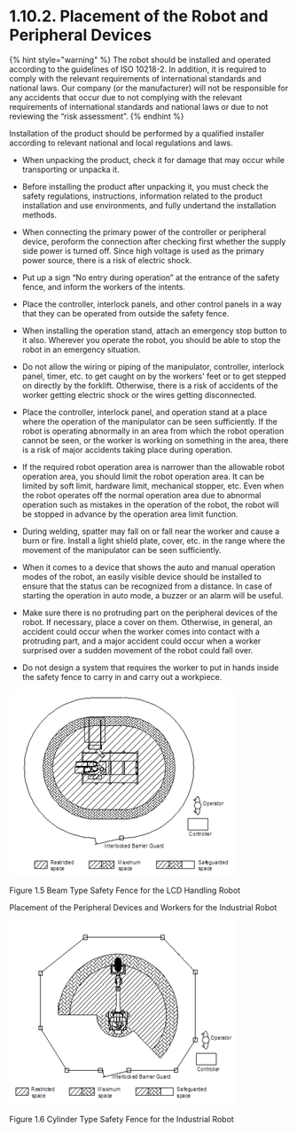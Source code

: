 ﻿# 1.10.2. Placement of the Robot and Peripheral Devices 

{% hint style="warning" %}
The robot should be installed and operated according to the guidelines of ISO 10218-2. In addition, it is required to comply with the relevant requirements of international standards and national laws. Our company (or the manufacturer) will not be responsible for any accidents that occur due to not complying with the relevant requirements of international standards and national laws or due to not reviewing the “risk assessment”.
{% endhint %}

Installation of the product should be performed by a qualified installer according to relevant national and local regulations and laws.

*	When unpacking the product, check it for damage that may occur while transporting or unpacka it.

*	Before installing the product after unpacking it, you must check the safety regulations, instructions, information related to the product installation and use environments, and fully undertand the installation methods.

*	When connecting the primary power of the controller or peripheral device, peroform the connection after checking first whether the supply side power is turned off. Since high voltage is used as the primary power source, there is a risk of electric shock.

*	Put up a sign “No entry during operation” at the entrance of the safety fence, and inform the workers of the intents.

*	Place the controller, interlock panels, and other control panels in a way that they can be operated from outside the safety fence.

*	When installing the operation stand, attach an emergency stop button to it also. Wherever you operate the robot, you should be able to stop the robot in an emergency situation.

*	Do not allow the wiring or piping of the manipulator, controller, interlock panel, timer, etc. to get caught on by the workers' feet or to get stepped on directly by the forklift. Otherwise, there is a risk of accidents of the worker getting electric shock or the wires getting disconnected. 

*	Place the controller, interlock panel, and operation stand at a place where the operation of the manipulator can be seen sufficiently. If the robot is operating abnormally in an area from which the robot operation cannot be seen, or the worker is working on something in the area, there is a risk of major accidents taking place during operation.

*	If the required robot operation area is narrower than the allowable robot operation area, you should limit the robot operation area. It can be limited by soft limit, hardware limit, mechanical stopper, etc. Even when the robot operates off the normal operation area due to abnormal operation such as mistakes in the operation of the robot, the robot will be stopped in advance by the operation area limit function. 

*	During welding, spatter may fall on or fall near the worker and cause a burn or fire. Install a light shield plate, cover, etc. in the range where the movement of the manipulator can be seen sufficiently.

*	When it comes to a device that shows the auto and manual operation modes of the robot, an easily visible device should be installed to ensure that the status can be recognized from a distance. In case of starting the operation in auto mode, a buzzer or an alarm will be useful.

*	Make sure there is no protruding part on the peripheral devices of the robot. If necessary, place a cover on them. Otherwise, in general, an accident could occur when the worker comes into contact with a protruding part, and a major accident could occur when a worker surprised over a sudden movement of the robot could fall over. 

*	Do not design a system that requires the worker to put in hands inside the safety fence to carry in and carry out a workpiece.


![](../../_assets/그림_1.5_LCD핸들링_로봇의_빔형_안전펜스.png  )

Figure 1.5 Beam Type Safety Fence for the LCD Handling Robot

Placement of the Peripheral Devices and Workers for the Industrial Robot

![](../../_assets/그림_1.6_산업용_로봇의_원통형_안전펜스.png  )

Figure 1.6 Cylinder Type Safety Fence for the Industrial Robot
